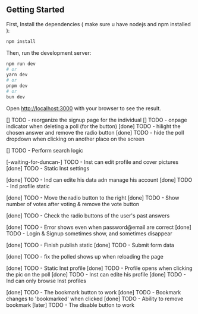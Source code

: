 ## Getting Started

First, Install the dependencies ( make sure u have nodejs and npm installed ):
```bash
npm install
```


Then, run the development server:

```bash
npm run dev
# or
yarn dev
# or
pnpm dev
# or
bun dev
```

Open [http://localhost:3000](http://localhost:3000) with your browser to see the result.

<!-- Several style changes -->
[] TODO - reorganize the signup page for the individual
[] TODO - onpage indicator when deleting a poll (for the button)
[done] TODO - hilight the chosen answer and remove the radio button
[done] TODO - hide the poll dropdown when clicking on another place on the screen
<!-- @/components/header.tsx -->
[] TODO - Perform search logic

<!-- The settings page -->
[-waiting-for-duncan-] TODO - Inst can edit profile and cover pictures
[done] TODO - Static Inst settings



<!-- Inst and Ind profiles -->
[done] TODO - Ind can edite his data adn manage his account
[done] TODO - Ind profile static
<!-- @/(components)/poll.tsx -->
[done] TODO - Move the radio button to the right
[done] TODO - Show number of votes after voting & remove the vote button
<!-- (home)/(pages)/history.tsx -->
[done] TODO - Check the radio buttons of the user's past answers
<!-- Login page & Register -->
[done] TODO - Error shows even when password@email are correct
[done] TODO - Login & Signup sometimes show, and sometimes disappear
<!-- (home)/(pages)/publish.tsx -->
[done] TODO - Finish publish static
[done] TODO - Submit form data
<!-- (home)/(pages)/main.tsx -->
[done] TODO - fix the polled shows up when reloading the page
<!-- Inst and Ind profiles -->
[done] TODO - Static Inst profile
[done] TODO - Profile opens when clicking the pic on the poll
[done] TODO - Inst can edite his profile
[done] TODO - Ind can only browse Inst profiles
<!-- @/(components)/poll.tsx -->
[done] TODO - The bookmark button to work
[done] TODO - Bookmark changes to 'bookmarked' when clicked
[done] TODO - Ability to remove bookmark
[later] TODO - The disable button to work